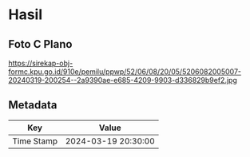 # Hasil

## Foto C Plano

https://sirekap-obj-formc.kpu.go.id/910e/pemilu/ppwp/52/06/08/20/05/5206082005007-20240319-200254--2a9390ae-e685-4209-9903-d336829b9ef2.jpg


## Metadata

| Key        | Value               |
| ---------- | ------------------- |
| Time Stamp | 2024-03-19 20:30:00 |




